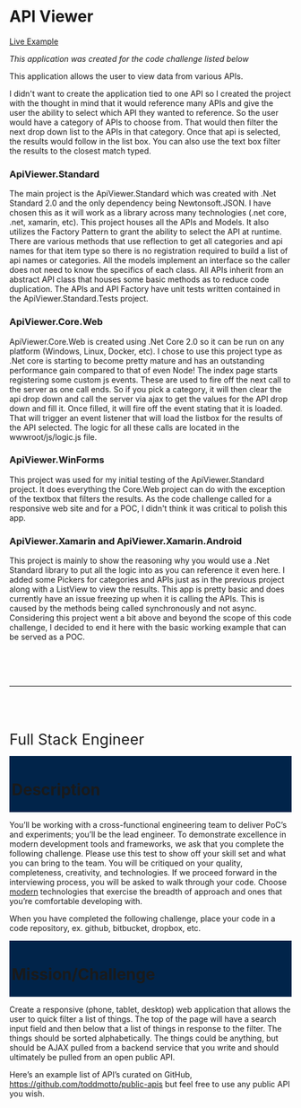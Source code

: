 
<h1>API Viewer</h1>
<a href="http://www.dewlife.me">Live Example</a>

<i>This application was created for the code challenge listed below</i>

This application allows the user to view data from various APIs.  

I didn't want to create the application tied to one API so I created the project with the 
thought in mind that it would reference many APIs and give the user the ability to 
select which API they wanted to reference.  So the user would have a category of APIs to choose from.
That would then filter the next drop down list to the APIs in that category.  Once that api is selected, 
the results would follow in the list box.  You can also use the text box filter the results to the closest
match typed.  

<h3>ApiViewer.Standard</h3>
The main project is the ApiViewer.Standard which was created with .Net Standard 2.0 and the only dependency being Newtonsoft.JSON. 
I have chosen this as it will work as a library across many technologies (.net core, .net, xamarin, etc).
This project houses all the APIs and Models.  It also utilizes the Factory Pattern to grant the ability to select the API at 
runtime.  There are various methods that use reflection to get all categories and api names for that item type so there is no 
registration required to build a list of api names or categories.  All the models implement an interface so the caller does not 
need to know the specifics of each class.  All APIs inherit from an abstract API class that houses some basic methods as to reduce 
code duplication.  The APIs and API Factory have unit tests written contained in the ApiViewer.Standard.Tests project.

<h3>ApiViewer.Core.Web</h3>
ApiViewer.Core.Web is created using .Net Core 2.0 so it can be run on any platform (Windows, Linux, Docker, etc).  I chose to use this
project type as .Net core is starting to become pretty mature and has an outstanding performance gain compared to that of even Node!
The index page starts registering some custom js events.  These are used to fire off the next call to the server as one call ends.
So if you pick a category, it will then clear the api drop down and call the server via ajax to get the values for the API drop down 
and fill it.  Once filled, it will fire off the event stating that it is loaded.  That will trigger an event listener that will load 
the listbox for the results of the API selected.  The logic for all these calls are located in the wwwroot/js/logic.js file.  

<h3>ApiViewer.WinForms</h3>
This project was used for my initial testing of the ApiViewer.Standard project.  It does everything the Core.Web project 
can do with the exception of the textbox that filters the results.  As the code challenge called for a responsive web site 
and for a POC, I didn't think it was critical to polish this app.

<h3>ApiViewer.Xamarin and ApiViewer.Xamarin.Android</h3>
This project is mainly to show the reasoning why you would use a .Net Standard library to put all the logic into as you can reference 
it even here.  I added some Pickers for categories and APIs just as in the previous project along with a ListView to view the results.  
This app is pretty basic and does currently have an issue freezing up when it is calling the APIs.  This is caused by the methods 
being called synchronously and not async.  Considering this project went a bit above and beyond the scope of this code challenge, 
I decided to end it here with the basic working example that can be served as a POC.

<br />&nbsp;
<br />&nbsp;
<hr />
<br />&nbsp;
<br />&nbsp;

<div class=WordSection1>

<p class=MsoTitle><span style='font-size:20.0pt;mso-bidi-font-size:26.0pt;
line-height:115%'>Full Stack Engineer<o:p></o:p></span></p>

<div style='mso-element:para-border-div;border:solid #01244A 3.0pt;padding:
0in 0in 0in 0in;background:#01244A'>

<h1>Description</h1>

</div>

<p class=MsoNormal>You’ll be working with a cross-functional engineering team
to deliver <span class=SpellE>PoC’s</span> and experiments; you’ll be the lead
engineer. To demonstrate excellence in modern development tools and frameworks,
we ask that you complete the following challenge. Please use this test to show
off your skill set and what you can bring to the team. You will be critiqued on
your quality, completeness, creativity, and technologies. If we proceed forward
in the interviewing process, you will be asked to walk through your code.
Choose <u>modern</u> technologies that exercise the breadth of approach and
ones that you’re comfortable developing with.</p>

<p class=MsoNormal>When you have completed the following challenge, place your
code in a code repository, ex. <span class=SpellE>github</span>, bitbucket, <span
class=SpellE>dropbox</span>, etc.</p>

<div style='mso-element:para-border-div;border:solid #01244A 3.0pt;padding:
0in 0in 0in 0in;background:#01244A'>

<h1>Mission/Challenge</h1>

</div>

<p class=MsoNoSpacing>Create a responsive (phone, tablet, desktop) web
application that allows the user to quick filter a list of things. The top of
the page will have a search input field and then below that a list of things in
response to the filter. The things should be sorted alphabetically. The things could
be anything, but should be AJAX pulled from a backend service that you write
and should ultimately be pulled from an open public API.</p>

<p class=MsoNoSpacing>Here’s an example list of <span class=GramE>API’s</span>
curated on GitHub, <a href="https://github.com/toddmotto/public-apis">https://github.com/toddmotto/public-apis</a>
but feel free to use any public API you wish.</p>

<p class=MsoNoSpacing><o:p>&nbsp;</o:p></p>

<p class=MsoNoSpacing><o:p>&nbsp;</o:p></p>

</div>
